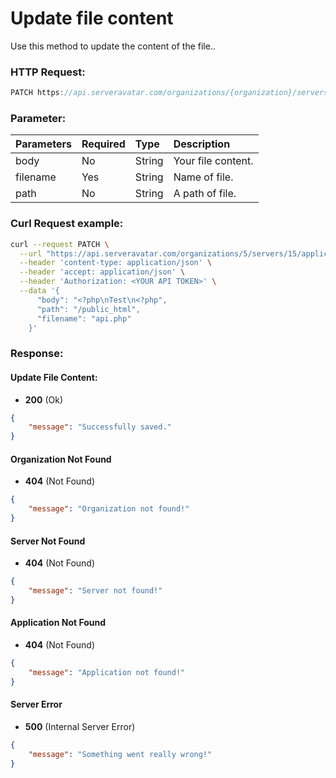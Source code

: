 # Update file content

Use this method to update the content of the file..

### HTTP Request:

```js
PATCH https://api.serveravatar.com/organizations/{organization}/servers/{server}/applications/{application}/file-managers/file
```
### Parameter:

| Parameters     | Required | Type      | Description      |
|:------------- |:------------- |:--------------|:----------------- |
| body | No | String | Your file content. |
| filename | Yes | String | Name of file. |
| path | No | String | A path of file. |


### Curl Request example:

```sh
curl --request PATCH \
  --url "https://api.serveravatar.com/organizations/5/servers/15/applications/92/file-managers/file" \
  --header 'content-type: application/json' \
  --header 'accept: application/json' \
  --header 'Authorization: <YOUR API TOKEN>' \
  --data '{
      "body": "<?php\nTest\n<?php",
      "path": "/public_html",
      "filename": "api.php"
    }'
```

### Response:

#### Update File Content:

- __200__ (Ok)

```json
{
    "message": "Successfully saved."
}
```

#### Organization Not Found
- __404__ (Not Found)

```json
{
    "message": "Organization not found!"
}
```

#### Server Not Found
- __404__ (Not Found)

```json
{
    "message": "Server not found!"
}
```

#### Application Not Found
- __404__ (Not Found)

```json
{
    "message": "Application not found!"
}
```

#### Server Error
- __500__ (Internal Server Error)
```json
{
    "message": "Something went really wrong!"
}
```

